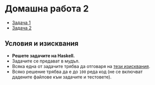 # Домашна работа 2

- [Задача 1](./task-1)
- [Задача 2](./task-2)

## Условия и изисквания

- **Решете задачите на Haskell.**
- Задачите се предават в мудъл.
- Всяка една от задачите трябва да отговаря на [тези изисквания](https://github.com/ichko/fmi-fp-2020-21/wiki/%D0%94%D0%BE%D0%B1%D1%80%D0%B8-%D0%BF%D1%80%D0%B0%D0%BA%D1%82%D0%B8%D0%BA%D0%B8,-%D0%BA%D0%BE%D0%B8%D1%82%D0%BE-%D0%B4%D0%B0-%D1%81%D0%BB%D0%B5%D0%B4%D0%B2%D0%B0%D0%BC%D0%B5!).
- Всяко решение трябва да е до `100` реда код (не се включват дадените файлове към задачите и тестовете).
